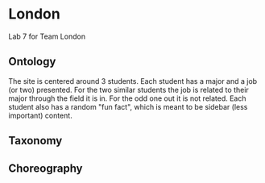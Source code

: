 # London
Lab 7 for Team London

## Ontology

The site is centered around 3 students. Each student has a major and a job (or two) presented.
For the two similar students the job is related to their major through the field it is in. For
the odd one out it is not related. Each student also has a random "fun fact", which is meant to
be sidebar (less important) content.

## Taxonomy

## Choreography
